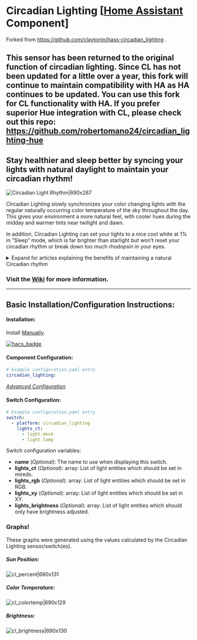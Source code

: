 # Circadian Lighting [[Home Assistant](https://www.home-assistant.io/) Component]

Forked from https://github.com/claytonjn/hass-circadian_lighting .

This sensor has been returned to the original function of circadian lighting. Since CL has not been updated for a little over a year, this fork will continue to maintain compatibility with HA as HA continues to be updated. You can use this fork for CL functionality with HA. If you prefer superior Hue integration with CL, please check out this repo: https://github.com/robertomano24/circadian_lighting-hue
--------------------------------------------------------------------------------------------------------------
## Stay healthier and sleep better by syncing your lights with natural daylight to maintain your circadian rhythm!

![Circadian Light Rhythm|690x287](https://community-home-assistant-assets.s3.dualstack.us-west-2.amazonaws.com/original/3X/5/f/5fe7a780e9f8905fea4d1cbb66cdbe35858a6e36.jpg)

Circadian Lighting slowly synchronizes your color changing lights with the regular naturally occurring color temperature of the sky throughout the day. This gives your environment a more natural feel, with cooler hues during the midday and warmer tints near twilight and dawn.

In addition, Circadian Lighting can set your lights to a nice cool white at 1% in “Sleep” mode, which is far brighter than starlight but won’t reset your circadian rhythm or break down too much rhodopsin in your eyes.


<details><summary>Expand for articles explaining the benefits of maintaining a natural Circadian rhythm</summary>

* [Circadian Rhythms - National Institute of General Medical Sciences](https://www.nigms.nih.gov/Education/Pages/Factsheet_CircadianRhythms.aspx)
* [Circadian Rhythms Linked to Aging and Well-Being | Psychology Today](https://www.psychologytoday.com/us/blog/the-athletes-way/201306/circadian-rhythms-linked-aging-and-well-being)
* [Maintaining a daily rhythm is important for mental health, study suggests - CNN](https://www.cnn.com/2018/05/15/health/circadian-rhythm-mood-disorder-study/index.html)
* [How Nobel Winning Circadian Rhythm Research Benefits Pregnancy](https://www.healthypregnancy.com/how-nobel-prize-winning-circadian-rhythms-research-benefits-a-healthy-pregnancy/)
* [Body Clock & Sleep - National Sleep Foundation](https://sleepfoundation.org/sleep-topics/sleep-drive-and-your-body-clock)
* [How our body’s circadian clocks affect our health beyond sleep](https://www.theverge.com/2018/6/12/17453398/sleep-circadian-code-satchin-panda-clock-health-science)

</details>

### Visit the [Wiki](https://github.com/claytonjn/hass-circadian_lighting/wiki) for more information.
<hr>

## Basic Installation/Configuration Instructions:

#### Installation:
Install [Manually](https://github.com/claytonjn/hass-circadian_lighting/wiki/Installation-Instructions#manual-installation).

[![hacs_badge](https://img.shields.io/badge/HACS-Default-orange.svg?style=for-the-badge)](https://github.com/custom-components/hacs)

#### Component Configuration:
```yaml
# Example configuration.yaml entry
circadian_lighting:
```
[_Advanced Configuration_](https://github.com/claytonjn/hass-circadian_lighting/wiki/Advanced-Configuration#component-configuration-variables)

#### Switch Configuration:
```yaml
# Example configuration.yaml entry
switch:
  - platform: circadian_lighting
    lights_ct:
      - light.desk
      - light.lamp
```
Switch configuration variables:
* **name** (_Optional_): The name to use when displaying this switch.
* **lights_ct** (_Optional_): array: List of light entities which should be set in mireds.
* **lights_rgb** (_Optional_): array: List of light entities which should be set in RGB.
* **lights_xy** (_Optional_): array: List of light entities which should be set in XY.
* **lights_brightness** (_Optional_): array: List of light entities which should only have brightness adjusted.

### Graphs!
These graphs were generated using the values calculated by the Circadian Lighting sensor/switch(es).

##### Sun Position:
![cl_percent|690x131](https://community-home-assistant-assets.s3.dualstack.us-west-2.amazonaws.com/original/3X/6/5/657ff98beb65a94598edeb4bdfd939095db1a22c.PNG)

##### Color Temperature:
![cl_colortemp|690x129](https://community-home-assistant-assets.s3.dualstack.us-west-2.amazonaws.com/original/3X/5/9/59e84263cbecd8e428cb08777a0413672c48dfcd.PNG)

##### Brightness:
![cl_brightness|690x130](https://community-home-assistant-assets.s3.dualstack.us-west-2.amazonaws.com/original/3X/5/8/58ebd994b62a8b1abfb3497a5288d923ff4e2330.PNG)
